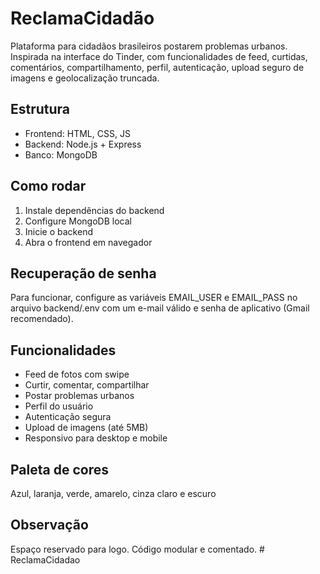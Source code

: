 # ReclamaCidadão

Plataforma para cidadãos brasileiros postarem problemas urbanos. Inspirada na interface do Tinder, com funcionalidades de feed, curtidas, comentários, compartilhamento, perfil, autenticação, upload seguro de imagens e geolocalização truncada.

## Estrutura
- Frontend: HTML, CSS, JS
- Backend: Node.js + Express
- Banco: MongoDB

## Como rodar
1. Instale dependências do backend
2. Configure MongoDB local
3. Inicie o backend
4. Abra o frontend em navegador

## Recuperação de senha
Para funcionar, configure as variáveis EMAIL_USER e EMAIL_PASS no arquivo backend/.env com um e-mail válido e senha de aplicativo (Gmail recomendado).

## Funcionalidades
- Feed de fotos com swipe
- Curtir, comentar, compartilhar
- Postar problemas urbanos
- Perfil do usuário
- Autenticação segura
- Upload de imagens (até 5MB)
- Responsivo para desktop e mobile

## Paleta de cores
Azul, laranja, verde, amarelo, cinza claro e escuro

## Observação
Espaço reservado para logo. Código modular e comentado.
#   R e c l a m a C i d a d a o  
 